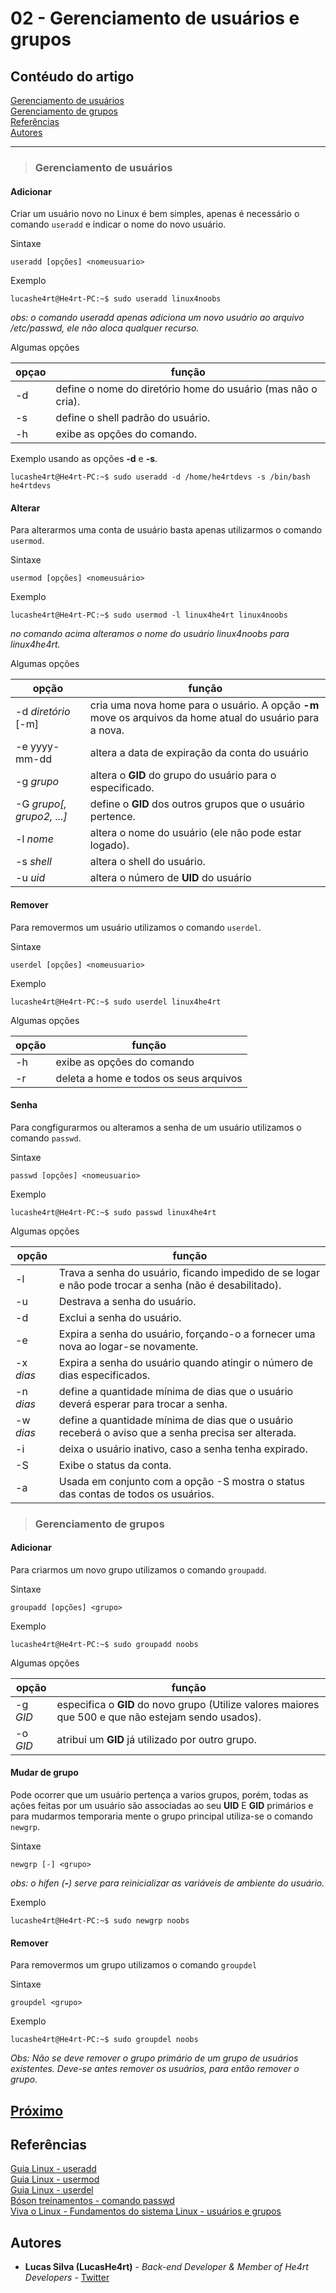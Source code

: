 # 02 - Gerenciamento de usuários e grupos

## Contéudo do artigo

[Gerenciamento de usuários](#usuarios)<br>
[Gerenciamento de grupos](#grupos)<br>
[Referências](#Referências)<br>
[Autores](#Autores)

---

> <h3 id="usuarios"> Gerenciamento de usuários </h3>

#### Adicionar

Criar um usuário novo no Linux é bem simples, apenas é necessário o comando `useradd` e indicar o nome do novo usuário.

Sintaxe

```console
useradd [opções] <nomeusuario>
```

Exemplo

```console
lucashe4rt@He4rt-PC:~$ sudo useradd linux4noobs
```

*obs: o comando useradd apenas adiciona um novo usuário ao arquivo /etc/passwd, ele não aloca qualquer recurso.*

Algumas opções

opçao|função
---  |  ---
-d   | define o nome do diretório home do usuário (mas não o cria).
-s   | define o shell padrão do usuário.
-h   | exibe as opções do comando.

Exemplo usando as opções **-d** e **-s**.

```console
lucashe4rt@He4rt-PC:~$ sudo useradd -d /home/he4rtdevs -s /bin/bash he4rtdevs
```

#### Alterar

Para alterarmos uma conta de usuário basta apenas utilizarmos o comando `usermod`.

Sintaxe

```console
usermod [opções] <nomeusuário>
```

Exemplo

```console
lucashe4rt@He4rt-PC:~$ sudo usermod -l linux4he4rt linux4noobs
```

*no comando acima alteramos o nome do usuário linux4noobs para linux4he4rt.*

Algumas opções

opção | função
--- | ---
-d *diretório* [-m] | cria uma nova home para o usuário. A opção **-m** move os arquivos da home atual do usuário para a nova.
-e yyyy-mm-dd | altera a data de expiração da conta do usuário
-g *grupo* | altera o **GID** do grupo do usuário para o especificado.
-G *grupo[, grupo2, ...]* | define o **GID** dos outros grupos que o usuário pertence.
-l *nome* | altera o nome do usuário (ele não pode estar logado).
-s *shell* | altera o shell do usuário.
-u *uid* | altera o número de **UID** do usuário

#### Remover

Para removermos um usuário utilizamos o comando `userdel`.

Sintaxe

```console
userdel [opções] <nomeusuario>
```

Exemplo

```console
lucashe4rt@He4rt-PC:~$ sudo userdel linux4he4rt
```

Algumas opções

opção | função
--- |  ---
-h | exibe as opções do comando
-r | deleta a home e todos os seus arquivos

#### Senha

Para congfigurarmos ou alteramos a senha de um usuário utilizamos o comando `passwd`.

Sintaxe

```console
passwd [opções] <nomeusuario>
```

Exemplo

```console
lucashe4rt@He4rt-PC:~$ sudo passwd linux4he4rt
```

Algumas opções

opção | função
--- | ---
-l | Trava a senha do usuário, ficando impedido de se logar e não pode trocar a senha (não é desabilitado).
-u | Destrava a senha do usuário.
-d | Exclui a senha do usuário.
-e | Expira a senha do usuário, forçando-o a fornecer uma nova ao logar-se novamente.
-x *dias* | Expira a senha do usuário quando atingir o número de dias especificados.
-n *dias* | define a quantidade mínima de dias que o usuário deverá esperar para trocar a senha.
-w *dias* | define a quantidade mínima de dias que o usuário receberá o aviso que a senha precisa ser alterada.
-i | deixa o usuário inativo, caso a senha tenha expirado.
-S | Exibe o status da conta.
-a | Usada em conjunto com a opção -S mostra o status das contas de todos os usuários.

> <h3 id="grupos"> Gerenciamento de grupos </h3>

#### Adicionar 

Para criarmos um novo grupo utilizamos o comando `groupadd`.

Sintaxe

```console
groupadd [opções] <grupo>
```

Exemplo

```console
lucashe4rt@He4rt-PC:~$ sudo groupadd noobs
```

Algumas opções

opção | função
--- | ---
-g *GID* | especifica o **GID** do novo grupo (Utilize valores maiores que 500 e que não estejam sendo usados).
-o *GID* | atribui um **GID** já utilizado por outro grupo.

#### Mudar de grupo

Pode ocorrer que um usuário pertença a varios grupos, porém, todas as ações feitas por um usuário são associadas ao seu **UID** E **GID** primários e para mudarmos temporaria mente o grupo principal utiliza-se o comando `newgrp`.

Sintaxe

```console
newgrp [-] <grupo>
```

*obs: o hífen (**-**) serve para reinicializar as variáveis de ambiente do usuário.*

Exemplo

```console
lucashe4rt@He4rt-PC:~$ sudo newgrp noobs
```

#### Remover

Para removermos um grupo utilizamos o comando `groupdel`

Sintaxe

```console
groupdel <grupo>
```

Exemplo

```console
lucashe4rt@He4rt-PC:~$ sudo groupdel noobs
```

*Obs: Não se deve remover o grupo primário de um grupo de usuários existentes. Deve-se antes remover os usuários, para então remover o grupo.*

[Próximo](./3-Manipulação.md)
---

## Referências

[Guia Linux - useradd](http://guialinux.uniriotec.br/useradd/)<br>
[Guia Linux - usermod](http://guialinux.uniriotec.br/usermod/)<br>
[Guia Linux - userdel](http://guialinux.uniriotec.br/userdel/)<br>
[Bóson treinamentos - comando   passwd](http://www.bosontreinamentos.com.br/linux/38-gerenciamento-de-usuarios-e-grupos-05-alterar-senhas-comando-passwd/)<br>
[Viva o Linux - Fundamentos do sistema Linux - usuários e grupos](https://www.vivaolinux.com.br/artigo/Fundamentos-do-sistema-Linux-usuarios-e-grupos/?pagina=4)

## Autores

* **Lucas Silva (LucasHe4rt)** - *Back-end Developer & Member of He4rt Developers* - [Twitter](https://twitter.com/lucashe4rt)